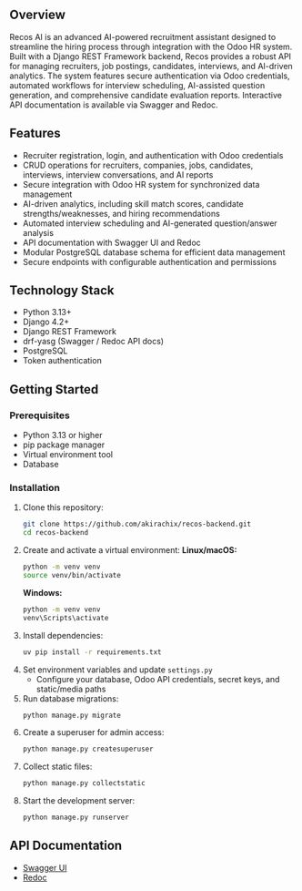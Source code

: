 ## Overview
Recos AI is an advanced AI-powered recruitment assistant designed to streamline the hiring process through integration with the Odoo HR system. Built with a Django REST Framework backend, Recos provides a robust API for managing recruiters, job postings, candidates, interviews, and AI-driven analytics. The system features secure authentication via Odoo credentials, automated workflows for interview scheduling, AI-assisted question generation, and comprehensive candidate evaluation reports. Interactive API documentation is available via Swagger and Redoc.
## Features
- Recruiter registration, login, and authentication with Odoo credentials
- CRUD operations for recruiters, companies, jobs, candidates, interviews, interview conversations, and AI reports
- Secure integration with Odoo HR system for synchronized data management
- AI-driven analytics, including skill match scores, candidate strengths/weaknesses, and hiring recommendations
- Automated interview scheduling and AI-generated question/answer analysis
- API documentation with Swagger UI and Redoc
- Modular PostgreSQL database schema for efficient data management
- Secure endpoints with configurable authentication and permissions
## Technology Stack
- Python 3.13+
- Django 4.2+
- Django REST Framework
- drf-yasg (Swagger / Redoc API docs)
- PostgreSQL
- Token authentication
## Getting Started
### Prerequisites
- Python 3.13 or higher
- pip package manager
- Virtual environment tool
- Database
### Installation
1. Clone this repository:
   ```bash
   git clone https://github.com/akirachix/recos-backend.git
   cd recos-backend
   ```
2. Create and activate a virtual environment:
   **Linux/macOS:**
   ```bash
   python -m venv venv
   source venv/bin/activate
   ```
   **Windows:**
   ```cmd
   python -m venv venv
   venv\Scripts\activate
   ```
3. Install dependencies:
   ```bash
   uv pip install -r requirements.txt
   ```
4. Set environment variables and update `settings.py`
   - Configure your database, Odoo API credentials, secret keys, and static/media paths
5. Run database migrations:
   ```bash
   python manage.py migrate
   ```
6. Create a superuser for admin access:
   ```bash
   python manage.py createsuperuser
   ```
7. Collect static files:
   ```bash
   python manage.py collectstatic
   ```
8. Start the development server:
   ```bash
   python manage.py runserver
   ```
## API Documentation
- [Swagger UI](https://recos-662b3d74caf2.herokuapp.com/swagger/)
- [Redoc](https://recos-662b3d74caf2.herokuapp.com/redoc/)
